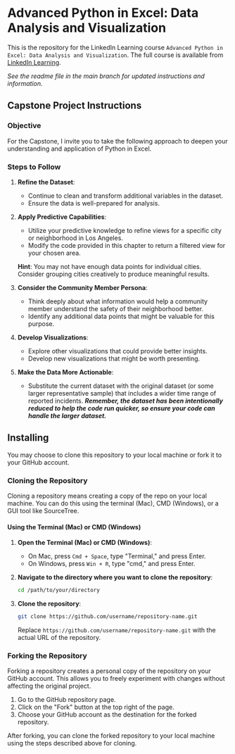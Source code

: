 # Advanced Python in Excel: Data Analysis and Visualization
This is the repository for the LinkedIn Learning course `Advanced Python in Excel: Data Analysis and Visualization`. The full course is available from [LinkedIn Learning][lil-course-url].

_See the readme file in the main branch for updated instructions and information._
## Capstone Project Instructions

### Objective
For the Capstone, I invite you to take the following approach to deepen your understanding and application of Python in Excel.

### Steps to Follow

1. **Refine the Dataset**:
   - Continue to clean and transform additional variables in the dataset.
   - Ensure the data is well-prepared for analysis.

2. **Apply Predictive Capabilities**:
   - Utilize your predictive knowledge to refine views for a specific city or neighborhood in Los Angeles.
   - Modify the code provided in this chapter to return a filtered view for your chosen area.

   **Hint**: You may not have enough data points for individual cities. Consider grouping cities creatively to produce meaningful results.

3. **Consider the Community Member Persona**:
   - Think deeply about what information would help a community member understand the safety of their neighborhood better.
   - Identify any additional data points that might be valuable for this purpose.

4. **Develop Visualizations**:
   - Explore other visualizations that could provide better insights.
   - Develop new visualizations that might be worth presenting.

5. **Make the Data More Actionable**:
   - Substitute the current dataset with the original dataset (or some larger representative sample) that includes a wider time range of reported incidents. ***Remember, the dataset has been intentionally reduced to help the code run quicker, so ensure your code can handle the larger dataset.***

## Installing
You may choose to clone this repository to your local machine or fork it to your GitHub account.

### Cloning the Repository

Cloning a repository means creating a copy of the repo on your local machine. You can do this using the terminal (Mac), CMD (Windows), or a GUI tool like SourceTree.

#### Using the Terminal (Mac) or CMD (Windows)

1. **Open the Terminal (Mac) or CMD (Windows)**:
   - On Mac, press `Cmd + Space`, type "Terminal," and press Enter.
   - On Windows, press `Win + R`, type "cmd," and press Enter.

2. **Navigate to the directory where you want to clone the repository**:
   ```bash
   cd /path/to/your/directory

3. **Clone the repository**:
   ```bash
   git clone https://github.com/username/repository-name.git
   ```
   Replace `https://github.com/username/repository-name.git` with the actual URL of the repository.

### Forking the Repository
Forking a repository creates a personal copy of the repository on your GitHub account. This allows you to freely experiment with changes without affecting the original project.

1. Go to the GitHub repository page.
2. Click on the "Fork" button at the top right of the page.
3. Choose your GitHub account as the destination for the forked repository.

After forking, you can clone the forked repository to your local machine using the steps described above for cloning.


[0]: # (Replace these placeholder URLs with actual course URLs)

[lil-course-url]: https://www.linkedin.com/learning/
[lil-thumbnail-url]: http://

